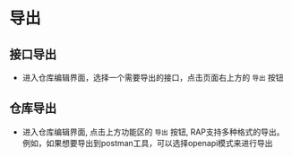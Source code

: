 # 导出
## 接口导出

- 进入仓库编辑界面，选择一个需要导出的接口，点击页面右上方的 `导出` 按钮

<code src="./component/export_zh.tsx" inline=true></code>
## 仓库导出

- 进入仓库编辑界面, 点击上方功能区的 `导出` 按钮, RAP支持多种格式的导出。例如，如果想要导出到postman工具，可以选择openapi模式来进行导出

<code src="./component/export_repo_zh.tsx" inline=true></code>